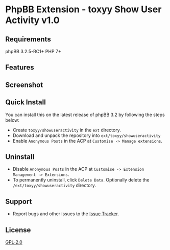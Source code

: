 # PhpBB Extension - toxyy Show User Activity v1.0

## Requirements

phpBB 3.2.5-RC1+ PHP 7+

## Features

## Screenshot

## Quick Install

You can install this on the latest release of phpBB 3.2 by following the steps below:

* Create `toxyy/showuseractivity` in the `ext` directory.
* Download and unpack the repository into `ext/toxyy/showuseractivity`
* Enable `Anonymous Posts` in the ACP at `Customise -> Manage extensions`.

## Uninstall

* Disable `Anonymous Posts` in the ACP at `Customise -> Extension Management -> Extensions`.
* To permanently uninstall, click `Delete Data`. Optionally delete the `/ext/toxyy/showuseractivity` directory.

## Support

* Report bugs and other issues to the [Issue Tracker](https://github.com/toxyy/showuseractivity/issues).

## License

[GPL-2.0](license.txt)
